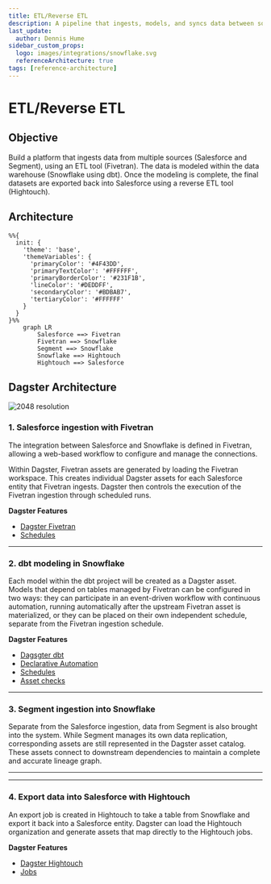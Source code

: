 ```yaml
---
title: ETL/Reverse ETL
description: A pipeline that ingests, models, and syncs data between source systems and a warehouse.
last_update:
  author: Dennis Hume
sidebar_custom_props:
  logo: images/integrations/snowflake.svg
  referenceArchitecture: true
tags: [reference-architecture]
---
```


# ETL/Reverse ETL

## Objective

Build a platform that ingests data from multiple sources (Salesforce and Segment), using an ETL tool (Fivetran). The data is modeled within the data warehouse (Snowflake using dbt). Once the modeling is complete, the final datasets are exported back into Salesforce using a reverse ETL tool (Hightouch).

## Architecture

```mermaid
%%{
  init: {
    'theme': 'base',
    'themeVariables': {
      'primaryColor': '#4F43DD',
      'primaryTextColor': '#FFFFFF',
      'primaryBorderColor': '#231F1B',
      'lineColor': '#DEDDFF',
      'secondaryColor': '#BDBAB7',
      'tertiaryColor': '#FFFFFF'
    }
  }
}%%
    graph LR
        Salesforce ==> Fivetran
        Fivetran ==> Snowflake
        Segment ==> Snowflake
        Snowflake ==> Hightouch
        Hightouch ==> Salesforce
```

## Dagster Architecture

![2048 resolution](/images/examples/reference-architectures/etl-reverse-etl.png)

### 1. Salesforce ingestion with Fivetran

The integration between Salesforce and Snowflake is defined in Fivetran, allowing a web-based workflow to configure and manage the connections.

Within Dagster, Fivetran assets are generated by loading the Fivetran workspace. This creates individual Dagster assets for each Salesforce entity that Fivetran ingests. Dagster then controls the execution of the Fivetran ingestion through scheduled runs.

**Dagster Features**

- [Dagster Fivetran](/integrations/libraries/fivetran/)
- [Schedules](/guides/automate/schedules)

---

### 2. dbt modeling in Snowflake

Each model within the dbt project will be created as a Dagster asset. Models that depend on tables managed by Fivetran can be configured in two ways: they can participate in an event-driven workflow with continuous automation, running automatically after the upstream Fivetran asset is materialized, or they can be placed on their own independent schedule, separate from the Fivetran ingestion schedule.

**Dagster Features**

- [Dagsgter dbt](/integrations/libraries/dbt/)
- [Declarative Automation](/guides/automate/declarative-automation)
- [Schedules](/guides/automate/schedules)
- [Asset checks](/guides/test/asset-checks)

---

### 3. Segment ingestion into Snowflake

Separate from the Salesforce ingestion, data from Segment is also brought into the system. While Segment manages its own data replication, corresponding assets are still represented in the Dagster asset catalog. These assets connect to downstream dependencies to maintain a complete and accurate lineage graph.

---
---

### 4. Export data into Salesforce with Hightouch

An export job is created in Hightouch to take a table from Snowflake and export it back into a Salesforce entity. Dagster can load the Hightouch organization and generate assets that map directly to the Hightouch jobs.

**Dagster Features**

- [Dagster Hightouch](/integrations/libraries/hightouch)
- [Jobs](/guides/build/jobs)
